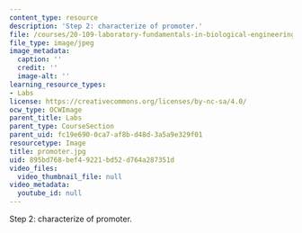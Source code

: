 ```yaml
---
content_type: resource
description: 'Step 2: characterize of promoter.'
file: /courses/20-109-laboratory-fundamentals-in-biological-engineering-fall-2007/895bd768bef49221bd52d764a287351d_promoter.jpg
file_type: image/jpeg
image_metadata:
  caption: ''
  credit: ''
  image-alt: ''
learning_resource_types:
- Labs
license: https://creativecommons.org/licenses/by-nc-sa/4.0/
ocw_type: OCWImage
parent_title: Labs
parent_type: CourseSection
parent_uid: fc19e690-0ca7-af8b-d48d-3a5a9e329f01
resourcetype: Image
title: promoter.jpg
uid: 895bd768-bef4-9221-bd52-d764a287351d
video_files:
  video_thumbnail_file: null
video_metadata:
  youtube_id: null
---
```

Step 2: characterize of promoter.
